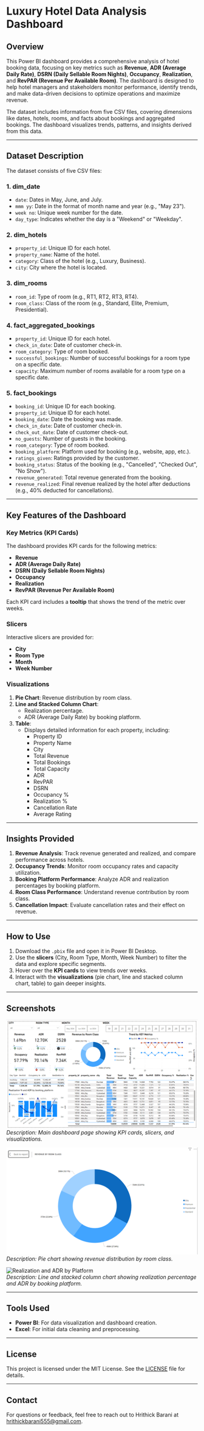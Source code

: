 # Luxury Hotel Data Analysis Dashboard

## Overview
This Power BI dashboard provides a comprehensive analysis of hotel booking data, focusing on key metrics such as **Revenue**, **ADR (Average Daily Rate)**, **DSRN (Daily Sellable Room Nights)**, **Occupancy**, **Realization**, and **RevPAR (Revenue Per Available Room)**. The dashboard is designed to help hotel managers and stakeholders monitor performance, identify trends, and make data-driven decisions to optimize operations and maximize revenue.

The dataset includes information from five CSV files, covering dimensions like dates, hotels, rooms, and facts about bookings and aggregated bookings. The dashboard visualizes trends, patterns, and insights derived from this data.

---

## Dataset Description
The dataset consists of five CSV files:

### 1. **dim_date**
   - `date`: Dates in May, June, and July.
   - `mmm yy`: Date in the format of month name and year (e.g., "May 23").
   - `week no`: Unique week number for the date.
   - `day_type`: Indicates whether the day is a "Weekend" or "Weekday".

### 2. **dim_hotels**
   - `property_id`: Unique ID for each hotel.
   - `property_name`: Name of the hotel.
   - `category`: Class of the hotel (e.g., Luxury, Business).
   - `city`: City where the hotel is located.

### 3. **dim_rooms**
   - `room_id`: Type of room (e.g., RT1, RT2, RT3, RT4).
   - `room_class`: Class of the room (e.g., Standard, Elite, Premium, Presidential).

### 4. **fact_aggregated_bookings**
   - `property_id`: Unique ID for each hotel.
   - `check_in_date`: Date of customer check-in.
   - `room_category`: Type of room booked.
   - `successful_bookings`: Number of successful bookings for a room type on a specific date.
   - `capacity`: Maximum number of rooms available for a room type on a specific date.

### 5. **fact_bookings**
   - `booking_id`: Unique ID for each booking.
   - `property_id`: Unique ID for each hotel.
   - `booking_date`: Date the booking was made.
   - `check_in_date`: Date of customer check-in.
   - `check_out_date`: Date of customer check-out.
   - `no_guests`: Number of guests in the booking.
   - `room_category`: Type of room booked.
   - `booking_platform`: Platform used for booking (e.g., website, app, etc.).
   - `ratings_given`: Ratings provided by the customer.
   - `booking_status`: Status of the booking (e.g., "Cancelled", "Checked Out", "No Show").
   - `revenue_generated`: Total revenue generated from the booking.
   - `revenue_realized`: Final revenue realized by the hotel after deductions (e.g., 40% deducted for cancellations).

---

## Key Features of the Dashboard
### **Key Metrics (KPI Cards)**
The dashboard provides KPI cards for the following metrics:
- **Revenue**
- **ADR (Average Daily Rate)**
- **DSRN (Daily Sellable Room Nights)**
- **Occupancy**
- **Realization**
- **RevPAR (Revenue Per Available Room)**

Each KPI card includes a **tooltip** that shows the trend of the metric over weeks.

### **Slicers**
Interactive slicers are provided for:
- **City**
- **Room Type**
- **Month**
- **Week Number**

### **Visualizations**
1. **Pie Chart**: Revenue distribution by room class.
2. **Line and Stacked Column Chart**: 
   - Realization percentage.
   - ADR (Average Daily Rate) by booking platform.
3. **Table**: 
   - Displays detailed information for each property, including:
     - Property ID
     - Property Name
     - City
     - Total Revenue
     - Total Bookings
     - Total Capacity
     - ADR
     - RevPAR
     - DSRN
     - Occupancy %
     - Realization %
     - Cancellation Rate
     - Average Rating

---

## Insights Provided
1. **Revenue Analysis**: Track revenue generated and realized, and compare performance across hotels.
2. **Occupancy Trends**: Monitor room occupancy rates and capacity utilization.
3. **Booking Platform Performance**: Analyze ADR and realization percentages by booking platform.
4. **Room Class Performance**: Understand revenue contribution by room class.
5. **Cancellation Impact**: Evaluate cancellation rates and their effect on revenue.

---

## How to Use
1. Download the `.pbix` file and open it in Power BI Desktop.
2. Use the **slicers** (City, Room Type, Month, Week Number) to filter the data and explore specific segments.
3. Hover over the **KPI cards** to view trends over weeks.
4. Interact with the **visualizations** (pie chart, line and stacked column chart, table) to gain deeper insights.

---

## Screenshots
![Dashboard Overview](screenshots/dashboard_overview.png)  
*Description: Main dashboard page showing KPI cards, slicers, and visualizations.*

![Revenue by Room Class](screenshots/revenue_by_room_class.png)  
*Description: Pie chart showing revenue distribution by room class.*

![Realization and ADR by Platform](screenshots/realization_adr_by_platform.png)  
*Description: Line and stacked column chart showing realization percentage and ADR by booking platform.*

---

## Tools Used
- **Power BI**: For data visualization and dashboard creation.
- **Excel**: For initial data cleaning and preprocessing.

---

## License
This project is licensed under the MIT License. See the [LICENSE](LICENSE) file for details.

---

## Contact
For questions or feedback, feel free to reach out to Hrithick Barani at hrithickbarani555@gmail.com.
